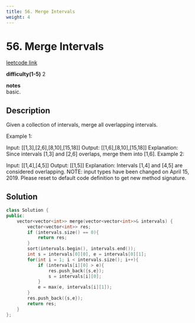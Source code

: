 ```yaml
---
title: 56. Merge Intervals
weight: 4
---
```

# 56. Merge Intervals
[leetcode link](https://leetcode.com/problems/merge-intervals/)

**difficulty(1-5)** 
2

**notes**   
basic.

## Description
Given a collection of intervals, merge all overlapping intervals.

Example 1:

Input: [[1,3],[2,6],[8,10],[15,18]]
Output: [[1,6],[8,10],[15,18]]
Explanation: Since intervals [1,3] and [2,6] overlaps, merge them into [1,6].
Example 2:

Input: [[1,4],[4,5]]
Output: [[1,5]]
Explanation: Intervals [1,4] and [4,5] are considered overlapping.
NOTE: input types have been changed on April 15, 2019. Please reset to default code definition to get new method signature.

## Solution

```c++
class Solution {
public:
    vector<vector<int>> merge(vector<vector<int>>& intervals) {
        vector<vector<int>> res;
        if (intervals.size() == 0){
            return res;
        }
        sort(intervals.begin(), intervals.end());
        int s = intervals[0][0], e = intervals[0][1];
        for(int i = 1; i < intervals.size(); i++){
            if (intervals[i][0] > e){
                res.push_back({s,e});
                s = intervals[i][0];
            }
            e = max(e, intervals[i][1]);
        }
        res.push_back({s,e});
        return res;
    }
};
```



